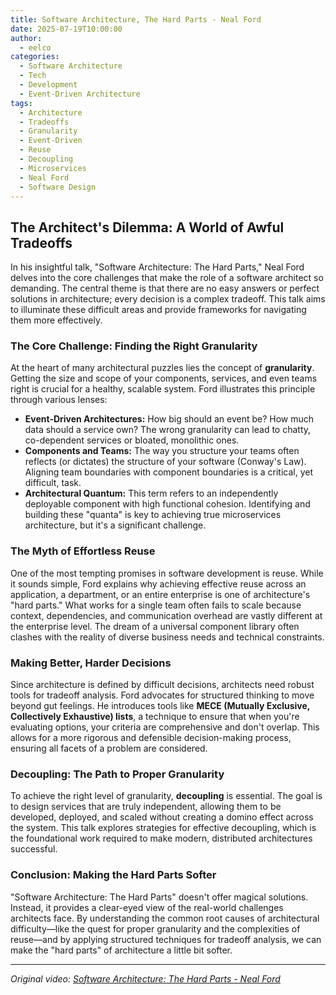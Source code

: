```yaml
---
title: Software Architecture, The Hard Parts - Neal Ford
date: 2025-07-19T10:00:00
author:
  - eelco
categories:
  - Software Architecture
  - Tech
  - Development
  - Event-Driven Architecture
tags:
  - Architecture
  - Tradeoffs
  - Granularity
  - Event-Driven
  - Reuse
  - Decoupling
  - Microservices
  - Neal Ford
  - Software Design
---
```


## The Architect's Dilemma: A World of Awful Tradeoffs

In his insightful talk, "Software Architecture: The Hard Parts," Neal Ford delves into the core challenges that make the role of a software architect so demanding. The central theme is that there are no easy answers or perfect solutions in architecture; every decision is a complex tradeoff. This talk aims to illuminate these difficult areas and provide frameworks for navigating them more effectively.

### The Core Challenge: Finding the Right Granularity

At the heart of many architectural puzzles lies the concept of **granularity**. Getting the size and scope of your components, services, and even teams right is crucial for a healthy, scalable system. Ford illustrates this principle through various lenses:

*   **Event-Driven Architectures:** How big should an event be? How much data should a service own? The wrong granularity can lead to chatty, co-dependent services or bloated, monolithic ones.
*   **Components and Teams:** The way you structure your teams often reflects (or dictates) the structure of your software (Conway's Law). Aligning team boundaries with component boundaries is a critical, yet difficult, task.
*   **Architectural Quantum:** This term refers to an independently deployable component with high functional cohesion. Identifying and building these "quanta" is key to achieving true microservices architecture, but it's a significant challenge.

### The Myth of Effortless Reuse

One of the most tempting promises in software development is reuse. While it sounds simple, Ford explains why achieving effective reuse across an application, a department, or an entire enterprise is one of architecture's "hard parts." What works for a single team often fails to scale because context, dependencies, and communication overhead are vastly different at the enterprise level. The dream of a universal component library often clashes with the reality of diverse business needs and technical constraints.

### Making Better, Harder Decisions

Since architecture is defined by difficult decisions, architects need robust tools for tradeoff analysis. Ford advocates for structured thinking to move beyond gut feelings. He introduces tools like **MECE (Mutually Exclusive, Collectively Exhaustive) lists**, a technique to ensure that when you're evaluating options, your criteria are comprehensive and don't overlap. This allows for a more rigorous and defensible decision-making process, ensuring all facets of a problem are considered.

### Decoupling: The Path to Proper Granularity

To achieve the right level of granularity, **decoupling** is essential. The goal is to design services that are truly independent, allowing them to be developed, deployed, and scaled without creating a domino effect across the system. This talk explores strategies for effective decoupling, which is the foundational work required to make modern, distributed architectures successful.

### Conclusion: Making the Hard Parts Softer

"Software Architecture: The Hard Parts" doesn't offer magical solutions. Instead, it provides a clear-eyed view of the real-world challenges architects face. By understanding the common root causes of architectural difficulty—like the quest for proper granularity and the complexities of reuse—and by applying structured techniques for tradeoff analysis, we can make the "hard parts" of architecture a little bit softer.

---
*Original video: [Software Architecture: The Hard Parts - Neal Ford](https://youtu.be/Q6RfMmMwhvM)*